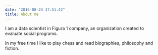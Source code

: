 ```yaml
---
date: "2016-08-24 17:51:42"
title: About me
---
```


I am a data scientist in Figura 1 company, an organization created to evaluate social programs. 

In my free time I like to play chess and read biographies, philosophy and fiction. 


